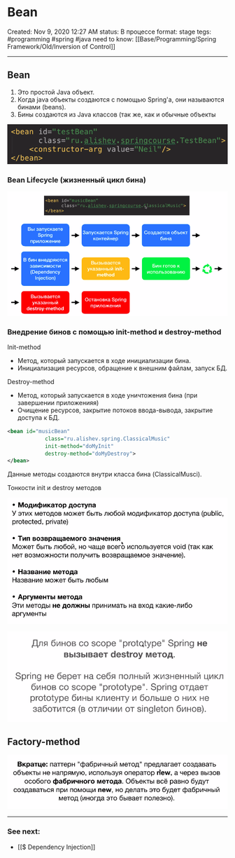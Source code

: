 # Bean

Created: Nov 9, 2020 12:27 AM
status: В процессе
format: stage
tegs: #programming #spring #java
need to know: [[Base/Programming/Spring Framework/Old/Inversion of Control]] 

---
## Bean

1. Это простой Java объект.
2. Когда java объекты создаются с помощью Spring'а, они называются бинами (beans).
3. Бины создаются из Java классов (так же, как и обычные объекты

![Bean%20ca7b701378db4e89810fa2fa29d93275/Untitled%201.png](Images/Programming/Spring%20Framework/Bean%20ca7b701378db4e89810fa2fa29d93275/Untitled%201.png)

### Bean Lifecycle (жизненный цикл бина)

![Bean%20ca7b701378db4e89810fa2fa29d93275/Untitled%202.png](Images/Programming/Spring%20Framework/Bean%20ca7b701378db4e89810fa2fa29d93275/Untitled%202.png)

### Внедрение бинов с помощью init-method и destroy-method

Init-method

- Метод, который запускается в ходе инициализации бина.
- Инициализация ресурсов, обращение к внешним файлам, запуск БД.

Destroy-method

- Метод, который запускается в ходе уничтожения бина (при завершении приложенияя)
- Очищение ресурсов, закрытие потоков ввода-вывода, закрытие доступа к БД.

```xml
<bean id="musicBean"
			class="ru.alishev.spring.ClassicalMusic"
			init-method="doMyInit"
			destroy-method="doMyDestroy">
</bean>
```

Данные методы создаются внутри класса бина (ClassicalMusci).

Тонкости init и destroy методов

![Bean%20ca7b701378db4e89810fa2fa29d93275/Untitled%203.png](Images/Programming/Spring%20Framework/Bean%20ca7b701378db4e89810fa2fa29d93275/Untitled%203.png)

![Bean%20ca7b701378db4e89810fa2fa29d93275/Untitled%204.png](Images/Programming/Spring%20Framework/Bean%20ca7b701378db4e89810fa2fa29d93275/Untitled%204.png)

## Factory-method

![Bean%20ca7b701378db4e89810fa2fa29d93275/Untitled%205.png](Images/Programming/Spring%20Framework/Bean%20ca7b701378db4e89810fa2fa29d93275/Untitled%205.png)

---
### See next:
- [[$ Dependency Injection]]
